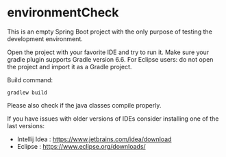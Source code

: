 # environmentCheck

This is an empty Spring Boot project with the only purpose of testing the development environment.

Open the project with your favorite IDE and try to run it. Make sure your gradle plugin supports Gradle version 6.6. 
For Eclipse users: do not open the project and import it as a Gradle project.

Build command:
```
gradlew build
``` 

Please also check if the java classes compile properly. 

If you have issues with older versions of IDEs consider installing one of the last versions:
- Intellij Idea :  https://www.jetbrains.com/idea/download
- Eclipse : https://www.eclipse.org/downloads/
